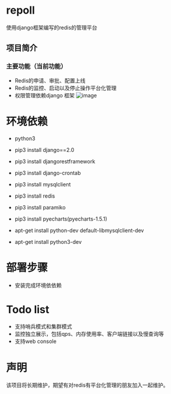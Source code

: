 # repoll
使用django框架编写的redis的管理平台

## 项目简介
### 主要功能（当前功能）
- Redis的申请、审批、配置上线
- Redis的监控、启动以及停止操作平台化管理
- 权限管理依赖django 框架
![image](https://github.com/NaNShaner/repoll/blob/master/images/main.png)

# 环境依赖
- python3
- pip3 install django==2.0
- pip3 install djangorestframework
- pip3 install django-crontab
- pip3 install mysqlclient
- pip3 install redis
- pip3 install paramiko
- pip3 install pyecharts(pyecharts-1.5.1)

- apt-get install python-dev default-libmysqlclient-dev
- apt-get install python3-dev

# 部署步骤
* 安装完成环境依依赖

# Todo list
- 支持哨兵模式和集群模式
- 监控独立展示，包括qps、内存使用率、客户端链接以及慢查询等
- 支持web console

# 声明
该项目将长期维护，期望有对redis有平台化管理的朋友加入一起维护。
